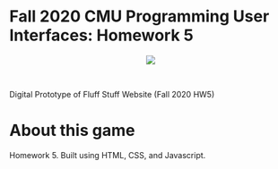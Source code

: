 # Fall 2020 CMU Programming User Interfaces: Homework 5
<p align="center">
<img src="https://media.giphy.com/media/3ohhwywk40IjttKOvS/giphy.gif">
</p>
<br>

Digital Prototype of Fluff Stuff Website (Fall 2020 HW5)


# About this game
Homework 5. Built using HTML, CSS, and Javascript.
